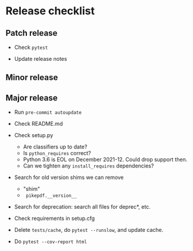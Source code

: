 <!-- SPDX-FileCopyrightText: 2022 James R. Barlow -->
<!-- SPDX-License-Identifier: CC-BY-SA-4.0 -->

# Release checklist

## Patch release

- Check `pytest`

- Update release notes

## Minor release

## Major release

- Run `pre-commit autoupdate`

- Check README.md

- Check setup.py

    - Are classifiers up to date?
    - Is `python_requires` correct?
    - Python 3.6 is EOL on December 2021-12. Could drop support then.
    - Can we tighten any `install_requires` dependencies?

- Search for old version shims we can remove

    - "shim"
    - ` pikepdf.__version__`

- Search for deprecation: search all files for deprec*, etc.

- Check requirements in setup.cfg

- Delete `tests/cache`, do `pytest --runslow`, and update cache.

- Do `pytest --cov-report html`
